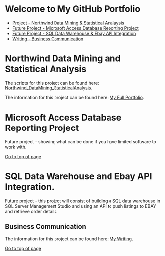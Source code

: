 # Welcome to My GitHub Portfolio

- [Project - Northwind Data Mining & Statistical Analaysis](#northwind-data-mining-and-statistical-analysis)
- [Future Project - Microsoft Access Database Reporting Project](#microsoft-access-database-reporting-project)
- [Future Project - SQL Data Warehouse & Ebay API Integration](#sql-data-warehouse-and-ebay-api-integration)
- [Writing - Business Communication](#business-communication)

 
# Northwind Data Mining and Statistical Analysis
 
 The scripts for this project can be found here: [Northwind_DataMining_StatisticalAnalysis](https://github.com/AKEMMONS2/Northwind_DataMining_StatisticalAnalysis.git).
 
 The information for this project can be found here: [My Full Portfolio](https://aemmons.info/).


# Microsoft Access Database Reporting Project

Future project - showing what can be done if you have limited software to work with. 

[Go to top of page](#welcome-to-my-github-portfolio)

# SQL Data Warehouse and Ebay API Integration.

Future project - this project will consist of building a SQL data warehouse in SQL Server Management Studio and using an API to push listings to EBAY and retrieve order details. 


## Business Communication

The information for this project can be found here: [My Writing](https://aemmons.info/writing-business-communication).

[Go to top of page](#welcome-to-my-github-portfolio)
